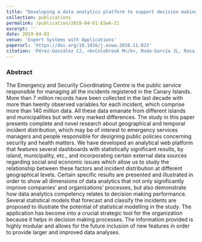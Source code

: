 ```yaml
---
title: "Developing a data analytics platform to support decision making in emergency and security management"
collection: publications
permalink: /publication/2019-04-01-ESwA-21
excerpt: ''
date: 2019-04-01
venue: 'Expert Systems with Applications'
paperurl: 'https://doi.org/10.1016/j.eswa.2018.11.023'
citation: 'Pérez-González CJ, <b>Colebrook M</b>, Roda-García JL, Rosa-Remedios CB. &quot;Developing a data analytics platform to support decision making in emergency and security management&quot;. <i>Expert Systems with Applications</i> 120, 167-184 (2019)' #'Your Name, You. (2015). &quot;Paper Title Number 3.&quot; <i>Journal 1</i>. 1(3).'
---
```

### Abstract
The Emergency and Security Coordinating Centre is the public service responsible for managing all the incidents registered in the Canary Islands. More than 7 million records have been collected in the last decade with more than twenty observed variables for each incident, which comprise more than 140 million data. All these data emanate from different islands and municipalities but with very marked differences. The study in this paper presents complete and novel research about geographical and temporal incident distribution, which may be of interest to emergency services managers and people responsible for designing public policies concerning security and health matters. We have developed an analytical web platform that features several dashboards with statistically significant results, by island, municipality, etc., and incorporating certain external data sources regarding social and economic issues which allow us to study the relationship between these factors and incident distribution at different geographical levels. Certain specific results are presented and illustrated in order to show all dimensions of data analytics that not only significantly improve companies’ and organizations’ processes, but also demonstrate how data analytics competency relates to decision making performance. Several statistical models that forecast and classify the incidents are proposed to illustrate the potential of statistical modelling in the study. The application has become into a crucial strategic tool for the organization because it helps in decision making processes. The information provided is highly modular and allows for the future inclusion of new features in order to provide larger and improved data analyses.